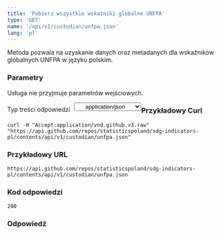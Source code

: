 ```yaml
---
title: 'Pobierz wszystkie wskaźniki globalne UNFPA'
type: 'GET'
name: '/api/v1/custodian/unfpa.json'
lang: 'pl'
---
```


Metoda pozwala na uzyskanie danych oraz metadanych dla wskaźników globalnych UNFPA w języku polskim.

### Parametry

<p>Usługa nie przyjmuje parametrów wejściowych.</p>

<p style='float:left;margin-top: 7px;'>Typ treści odpowiedzi</p>
<select style='float:left;padding: 0px 15px;width: 155px;margin-left: 10px;text-align-last: center;'>
  <option>application/json</option>
</select>

<div id='example1'>

<h3 id="przykładowy-curl">Przykładowy Curl</h3>

<p><code class="highlighter-rouge">curl -H "Accept:application/vnd.github.v3.raw" "https://api.github.com/repos/statisticspoland/sdg-indicators-pl/contents/api/v1/custodian/unfpa.json"</code></p>

<h3 id="przykładowy-url">Przykładowy URL</h3>

<p><code class="highlighter-rouge">https://api.github.com/repos/statisticspoland/sdg-indicators-pl/contents/api/v1/custodian/unfpa.json</code></p>

<h3 id="przykładowy-kod-odpowiedzi">Kod odpowiedzi</h3>

<p><code class="highlighter-rouge">200</code></p>

<h3 id="przykładowa-odpowiedź">Odpowiedź</h3>

<p><code class="highlighter-rouge" id="show-data-unfpa">
</code></p>

</div>


<script>

$.getJSON('https://sdg.gov.pl/api/v1/custodian/unfpa.json', function(data) {
    $('#show-data-unfpa').html(JSON.stringify(data, null, 2));
});

</script>
